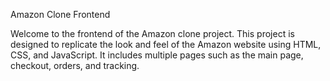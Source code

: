 Amazon Clone Frontend

Welcome to the frontend of the Amazon clone project. This project is designed to replicate the look and feel of the Amazon website using HTML,
CSS, and JavaScript. It includes multiple pages such as the main page, checkout, orders, and tracking.


